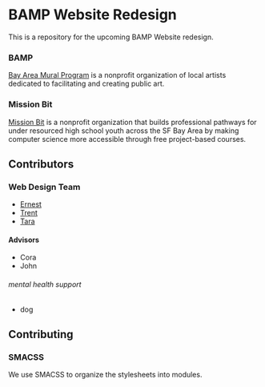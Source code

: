 # BAMP Website Redesign
This is a repository for the upcoming BAMP Website redesign. 
### BAMP
[Bay Area Mural Program](https://www.thebamp.org/) is a nonprofit organization of local artists dedicated to facilitating and creating public art. 
### Mission Bit
[Mission Bit](missionbit.org) is a nonprofit organization that builds professional pathways for under resourced high school youth across the SF Bay Area by making computer science more accessible through free project-based courses.
## Contributors 
### Web Design Team
* [Ernest](https://github.com/Ernesto2004)
* [Trent](https://github.com/kingtrentiii)
* [Tara](https://github.com/Tara-Tiong)
#### Advisors
* Cora
* John
###### mental health support 
* dog 
## Contributing 
### SMACSS
We use SMACSS to organize the stylesheets into modules. 
